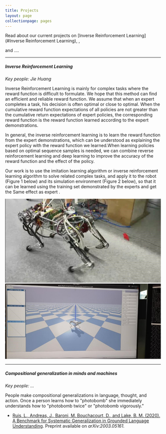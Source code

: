 ```yaml
---
title: Projects
layout: page
collectionpage: pages
---
```

<style type="text/css">
.fig {
  display: block;
  margin-left: 20px;
  float: right;
}
</style>
Read about our current projects on
[Inverse Reinforcement Learning](#Inverse Reinforcement Learning),
,

and ....

---

##### **Inverse Reinforcement Learning**
_Key people: Jie Huang_

Inverse Reinforcement Learning is mainly for complex tasks where the reward function is difficult to formulate. We hope that this method can find an efficient and reliable reward function. We assume that when an expert completes a task, his decision is often optimal or close to optimal. When the cumulative reward function expectations of all policies are not greater than the cumulative return expectations of expert policies, the corresponding reward function is the reward function learned according to the expert demonstrations.</br>

In general, the inverse reinforcement learning is to learn the reward function from the expert demonstrations, which can be understood as explaining the expert policy with the reward function we learned.When learning policies based on optimal sequence samples is needed, we can combine reverse reinforcement learning and deep learning to improve the accuracy of the reward function and the effect of the policy.</br>

Our work is to use the imitation learning algorithm or inverse reinforcement learning algorithm to solve related complex tasks, and apply it to the robot (Figure 1 below) and its simulation environment (Figure 2 below), so that it can be learned using the training set demonstrated by the experts and get the Same effect as expert .</br>

<img src="/images/projects/dogbot.jpg" style="zoom:50%;" />

<img src="/images/projects/dogbot2.jpg" style="zoom:57%;" />

---

##### Compositional generalization in minds and machines
_Key people: ..._

People make compositional generalizations in language, thought, and action. Once a person learns how to "photobomb" she immediately understands how to "photobomb twice" or "photobomb vigorously." 

- <a href="https://cims.nyu.edu/~brenden/papers/2003.05161.pdf">Ruis, L., Andreas, J., Baroni, M. Bouchacourt, D., and Lake, B. M. (2020). A Benchmark for Systematic Generalization in Grounded Language Understanding</a>. Preprint available on <em>arXiv:2003.05161.</em>
